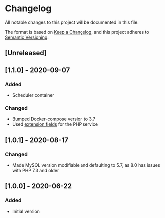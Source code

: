 # Changelog
All notable changes to this project will be documented in this file.

The format is based on [Keep a Changelog](https://keepachangelog.com/en/1.0.0/),
and this project adheres to [Semantic Versioning](https://semver.org/spec/v2.0.0.html).

## [Unreleased]

## [1.1.0] - 2020-09-07
### Added
- Scheduler container
### Changed
- Bumped Docker-compose version to 3.7
- Used [extension fields](https://docs.docker.com/compose/compose-file/#extension-fields) for the PHP service

## [1.0.1] - 2020-08-17
### Changed
- Made MySQL version modifiable and defaulting to 5.7, as 8.0 has issues with PHP 7.3 and older

## [1.0.0] - 2020-06-22
### Added
- Initial version